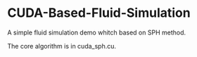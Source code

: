 # CUDA-Based-Fluid-Simulation

A simple fluid simulation demo whitch based on SPH method.

The core algorithm is in cuda_sph.cu.
